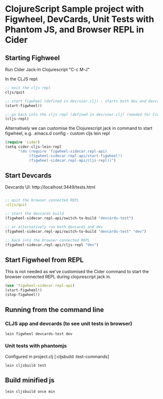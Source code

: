 # ClojureScript Sample project with Figwheel, DevCards, Unit Tests with Phantom JS, and Browser REPL in Cider

## Starting Fighweel

Run Cider Jack-In Clojurescript "C-c M-J"

In the CLJS repl:
```clojure
;; exit the cljs repl
cljs/quit

;; start figwheel (defined in dev/user.clj) - starts both dev and devcards profiles
(start-figwheel!)

;; go back into the cljs repl (defined in dev/user.clj) (needed for Cider)
(cljs-repl)
```

Alternatively we can customise the Clojurescript jack in command to start figwheel, e.g.
.emacs.d config - custom cljs lein repl

```clojure
(require 'cider)
(setq cider-cljs-lein-repl
      "(do (require 'figwheel-sidecar.repl-api)
           (figwheel-sidecar.repl-api/start-figwheel!)
           (figwheel-sidecar.repl-api/cljs-repl))")
```

## Start Devcards

Devcards UI: http://localhost:3449/tests.html

```clojure

;; quit the browser connected REPL
:cljs/quit

;; start the devcards build
(figwheel-sidecar.repl-api/switch-to-build "devcards-test")

;; or alternatively run both devcards and dev
(figwheel-sidecar.repl-api/switch-to-build "devcards-test" "dev")

;; back into the browser connected REPL
(figwheel-sidecar.repl-api/cljs-repl "dev")
```

## Start Figwheel from REPL

This is not needed as we've customised the Cider command
to start the browser connected REPL during clojurescript
jack in.

```clojure
(use 'figwheel-sidecar.repl-api)
(start-figwheel!)
(stop-figwheel!)
```

## Running from the command line

### CLJS app and devcards (to see unit tests in browser)
```
lein figwheel devcards-test dev
```

### Unit tests with phantomjs
Configured in project.clj [:cljsbuild :test-commands]
```
lein cljsbuild test
```

## Build minified js

```
lein cljsbuild once min
```
